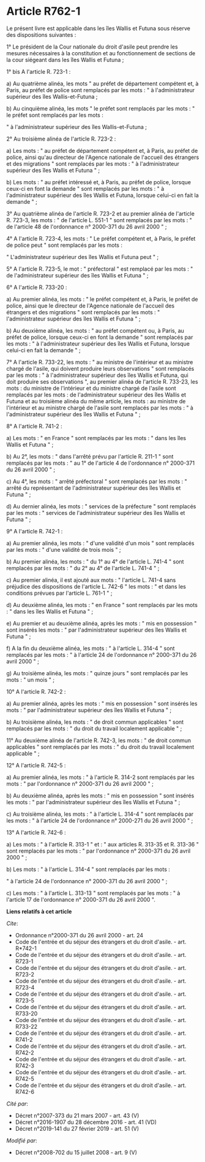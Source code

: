 # Article R762-1

Le présent livre est applicable dans les îles Wallis et Futuna sous réserve des dispositions suivantes : 

1° Le président de la Cour nationale du droit d'asile peut prendre les mesures nécessaires à la constitution et au
fonctionnement de sections de la cour siégeant dans les îles Wallis et Futuna ; 

1° bis A l'article R. 723-1 : 

a) Au quatrième alinéa, les mots " au préfet de département compétent et, à Paris, au préfet de police sont remplacés par les
mots : " à l'administrateur supérieur des îles Wallis-et-Futuna ; 

b) Au cinquième alinéa, les mots " le préfet sont remplacés par les mots : " le préfet sont remplacés par les mots : 

" à l'administrateur supérieur des îles Wallis-et-Futuna ; 

2° Au troisième alinéa de l'article R. 723-2 : 

a) Les mots : " au préfet de département compétent et, à Paris, au préfet de police, ainsi qu'au directeur de l'Agence
nationale de l'accueil des étrangers et des migrations " sont remplacés par les mots : " à l'administrateur supérieur des
îles Wallis et Futuna " ; 

b) Les mots : " au préfet intéressé et, à Paris, au préfet de police, lorsque ceux-ci en font la demande " sont remplacés par
les mots : " à l'administrateur supérieur des îles Wallis et Futuna, lorsque celui-ci en fait la demande " ; 

3° Au quatrième alinéa de l'article R. 723-2 et au premier alinéa de l'article R. 723-3, les mots : " de l'article L. 551-1 "
sont remplacés par les mots : " de l'article 48 de l'ordonnance n° 2000-371 du 26 avril 2000 " ; 

4° A l'article R. 723-4, les mots : " Le préfet compétent et, à Paris, le préfet de police peut " sont remplacés par les
mots : 

" L'administrateur supérieur des îles Wallis et Futuna peut " ; 

5° A l'article R. 723-5, le mot : " préfectoral " est remplacé par les mots : " de l'administrateur supérieur des îles Wallis
et Futuna " ; 

6° A l'article R. 733-20 : 

a) Au premier alinéa, les mots : " le préfet compétent et, à Paris, le préfet de police, ainsi que le directeur de l'Agence
nationale de l'accueil des étrangers et des migrations " sont remplacés par les mots : " l'administrateur supérieur des îles
Wallis et Futuna " ; 

b) Au deuxième alinéa, les mots : " au préfet compétent ou, à Paris, au préfet de police, lorsque ceux-ci en font la demande
" sont remplacés par les mots : " à l'administrateur supérieur des îles Wallis et Futuna, lorsque celui-ci en fait la demande
" ; 

7° A l'article R. 733-22, les mots : " au ministre de l'intérieur et au ministre chargé de l'asile, qui doivent produire
leurs observations " sont remplacés par les mots : " à l'administrateur supérieur des îles Wallis et Futuna, qui doit
produire ses observations ", au premier alinéa de l'article R. 733-23, les mots : du ministre de l'intérieur et du ministre
chargé de l'asile sont remplacés par les mots : de l'administrateur supérieur des îles Wallis et Futuna et au troisième
alinéa du même article, les mots : au ministre de l'intérieur et au ministre chargé de l'asile sont remplacés par les mots :
" à l'administrateur supérieur des îles Wallis et Futuna " ; 

8° A l'article R. 741-2 : 

a) Les mots : " en France " sont remplacés par les mots : " dans les îles Wallis et Futuna " ; 

b) Au 2°, les mots : " dans l'arrêté prévu par l'article R. 211-1 " sont remplacés par les mots : " au 1° de l'article 4 de
l'ordonnance n° 2000-371 du 26 avril 2000 " ; 

c) Au 4°, les mots : " arrêté préfectoral " sont remplacés par les mots : " arrêté du représentant de l'administrateur
supérieur des îles Wallis et Futuna " ; 

d) Au dernier alinéa, les mots : " services de la préfecture " sont remplacés par les mots : " services de l'administrateur
supérieur des îles Wallis et Futuna " ; 

9° A l'article R. 742-1 : 

a) Au premier alinéa, les mots : " d'une validité d'un mois " sont remplacés par les mots : " d'une validité de trois mois
" ; 

b) Au premier alinéa, les mots : " du 1° au 4° de l'article L. 741-4 " sont remplacés par les mots : " du 2° au 4° de
l'article L. 741-4 " ; 

c) Au premier alinéa, il est ajouté aux mots : " l'article L. 741-4 sans préjudice des dispositions de l'article L. 742-6 "
les mots : " et dans les conditions prévues par l'article L. 761-1 " ; 

d) Au deuxième alinéa, les mots : " en France " sont remplacés par les mots : " dans les îles Wallis et Futuna " ; 

e) Au premier et au deuxième alinéa, après les mots : " mis en possession " sont insérés les mots : " par l'administrateur
supérieur des îles Wallis et Futuna " ; 

f) A la fin du deuxième alinéa, les mots : " à l'article L. 314-4 " sont remplacés par les mots : " à l'article 24 de
l'ordonnance n° 2000-371 du 26 avril 2000 " ; 

g) Au troisième alinéa, les mots : " quinze jours " sont remplacés par les mots : " un mois " ; 

10° A l'article R. 742-2 : 

a) Au premier alinéa, après les mots : " mis en possession " sont insérés les mots : " par l'administrateur supérieur des
îles Wallis et Futuna " ; 

b) Au troisième alinéa, les mots : " de droit commun applicables " sont remplacés par les mots : " du droit du travail
localement applicable " ; 

11° Au deuxième alinéa de l'article R. 742-3, les mots : " de droit commun applicables " sont remplacés par les mots : " du
droit du travail localement applicable " ; 

12° A l'article R. 742-5 : 

a) Au premier alinéa, les mots : " à l'article R. 314-2 sont remplacés par les mots : " par l'ordonnance n° 2000-371 du 26
avril 2000 " ; 

b) Au deuxième alinéa, après les mots : " mis en possession " sont insérés les mots : " par l'administrateur supérieur des
îles Wallis et Futuna " ; 

c) Au troisième alinéa, les mots : " à l'article L. 314-4 " sont remplacés par les mots : " à l'article 24 de l'ordonnance n°
2000-271 du 26 avril 2000 " ; 

13° A l'article R. 742-6 : 

a) Les mots : " à l'article R. 313-1 " et : " aux articles R. 313-35 et R. 313-36 " sont remplacés par les mots : " par
l'ordonnance n° 2000-371 du 26 avril 2000 " ; 

b) Les mots : " à l'article L. 314-4 " sont remplacés par les mots : 

" à l'article 24 de l'ordonnance n° 2000-371 du 26 avril 2000 " ; 

c) Les mots : " à l'article L. 313-13 " sont remplacés par les mots : " à l'article 17 de l'ordonnance n° 2000-371 du 26
avril 2000 ".

**Liens relatifs à cet article**

_Cite_:

  - Ordonnance n°2000-371 du 26 avril 2000 - art. 24
  - Code de l'entrée et du séjour des étrangers et du droit d'asile. - art. R*742-1
  - Code de l'entrée et du séjour des étrangers et du droit d'asile. - art. R723-1
  - Code de l'entrée et du séjour des étrangers et du droit d'asile. - art. R723-2
  - Code de l'entrée et du séjour des étrangers et du droit d'asile. - art. R723-4
  - Code de l'entrée et du séjour des étrangers et du droit d'asile. - art. R723-5
  - Code de l'entrée et du séjour des étrangers et du droit d'asile. - art. R733-20
  - Code de l'entrée et du séjour des étrangers et du droit d'asile. - art. R733-22
  - Code de l'entrée et du séjour des étrangers et du droit d'asile. - art. R741-2
  - Code de l'entrée et du séjour des étrangers et du droit d'asile. - art. R742-2
  - Code de l'entrée et du séjour des étrangers et du droit d'asile. - art. R742-3
  - Code de l'entrée et du séjour des étrangers et du droit d'asile. - art. R742-5
  - Code de l'entrée et du séjour des étrangers et du droit d'asile. - art. R742-6

_Cité par_:

  - Décret n°2007-373 du 21 mars 2007 - art. 43 (V)
  - Décret n°2016-1907 du 28 décembre 2016 - art. 41 (VD)
  - Décret n°2019-141 du 27 février 2019 - art. 51 (V)

_Modifié par_:

  - Décret n°2008-702 du 15 juillet 2008 - art. 9 (V)
